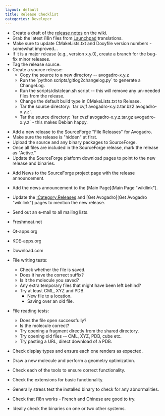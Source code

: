 ```yaml
---
layout: default
title: Release Checklist
categories: Developer
---
```




-   Create a draft of the [release notes](Releases "wikilink") on the wiki.
-   Grab the latest i18n files from [Launchpad](https://translations.launchpad.net/avogadro/+translations) translations.
-   Make sure to update CMakeLists.txt and Doxyfile version numbers - somewhat improved...
-   If it is a major release (e.g., version x.y.0), create a branch for the bug-fix minor releases.
-   Tag the release source.
-   Create a source release:
    -   Copy the source to a new directory -- avogadro-x.y.z
    -   Run the \`python scripts/gitlog2changelog.py\` to generate a ChangeLog.
    -   Run the scripts/distclean.sh script -- this will remove any un-needed files from the release.
    -   Change the default build type in CMakeLists.txt to Release.
    -   Tar the source directory: \`tar cvjf avogadro-x.y.z.tar.bz2 avogadro-x.y.z\`.
    -   Tar the source directory: \`tar cvzf avogadro-x.y.z.tar.gz avogadro-x.y.z\` - this makes Debian happy.

<!-- -->

-   Add a new release to the SourceForge "File Releases" for Avogadro.
-   Make sure the release is "hidden" at first.
-   Upload the source and any binary packages to SourceForge.
-   Once all files are included in the SourceForge release, mark the release as "Active."
-   Update the SourceForge platform download pages to point to the new release and binaries.

<!-- -->

-   Add News to the SourceForge project page with the release announcement.
-   Add the news announcement to the [Main Page](Main Page "wikilink").
-   Update the [:Category:Releases](:Category:Releases "wikilink") and [Get Avogadro](Get Avogadro "wikilink") pages to mention the new release.
-   Send out an e-mail to all mailing lists.



-   Freshmeat.net
-   Qt-apps.org
-   KDE-apps.org
-   Download.com



-   File writing tests:
    -   Check whether the file is saved.
    -   Does it have the correct suffix?
    -   Is it the molecule you saved?
    -   Any extra temporary files that might have been left behind?
    -   Try at least CML, XYZ and PDB.
        -   New file to a location.
        -   Saving over an old file.
-   File reading tests:
    -   Does the file open successfully?
    -   Is the molecule correct?
    -   Try opening a fragment directly from the shared directory.
    -   Try opening old files -- CML, XYZ, PDB, cube etc.
    -   Try pasting a URL, direct download of a PDB.
-   Check display types and ensure each one renders as expected.
-   Draw a new molecule and perform a geometry optimization.
-   Check each of the tools to ensure correct functionality.
-   Check the extensions for basic functionality.
-   Generally stress test the installed binary to check for any abnormalities.
-   Check that i18n works - French and Chinese are good to try.
-   Ideally check the binaries on one or two other systems.



